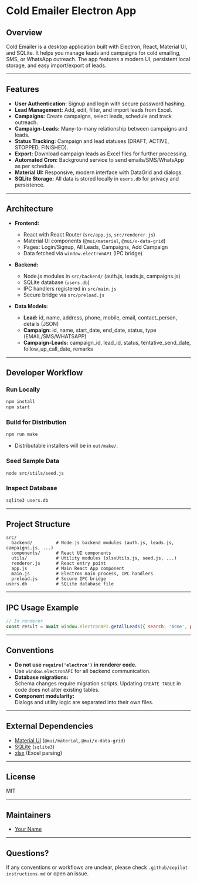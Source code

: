 # Cold Emailer Electron App

## Overview

Cold Emailer is a desktop application built with Electron, React, Material UI, and SQLite. It helps you manage leads and campaigns for cold emailing, SMS, or WhatsApp outreach. The app features a modern UI, persistent local storage, and easy import/export of leads.

---

## Features

- **User Authentication:** Signup and login with secure password hashing.
- **Lead Management:** Add, edit, filter, and import leads from Excel.
- **Campaigns:** Create campaigns, select leads, schedule and track outreach.
- **Campaign-Leads:** Many-to-many relationship between campaigns and leads.
- **Status Tracking:** Campaign and lead statuses (DRAFT, ACTIVE, STOPPED, FINISHED).
- **Export:** Download campaign leads as Excel files for further processing.
- **Automated Cron:** Background service to send emails/SMS/WhatsApp as per schedule.
- **Material UI:** Responsive, modern interface with DataGrid and dialogs.
- **SQLite Storage:** All data is stored locally in `users.db` for privacy and persistence.

---

## Architecture

- **Frontend:**  
  - React with React Router (`src/app.js`, `src/renderer.js`)
  - Material UI components (`@mui/material`, `@mui/x-data-grid`)
  - Pages: Login/Signup, All Leads, Campaigns, Add Campaign
  - Data fetched via `window.electronAPI` (IPC bridge)

- **Backend:**  
  - Node.js modules in `src/backend/` (auth.js, leads.js, campaigns.js)
  - SQLite database (`users.db`)
  - IPC handlers registered in `src/main.js`
  - Secure bridge via `src/preload.js`

- **Data Models:**  
  - **Lead:** id, name, address, phone, mobile, email, contact_person, details (JSON)
  - **Campaign:** id, name, start_date, end_date, status, type (EMAIL/SMS/WHATSAPP)
  - **Campaign-Leads:** campaign_id, lead_id, status, tentative_send_date, follow_up_call_date, remarks

---

## Developer Workflow

### Run Locally

```sh
npm install
npm start
```

### Build for Distribution

```sh
npm run make
```
- Distributable installers will be in `out/make/`.

### Seed Sample Data

```sh
node src/utils/seed.js
```

### Inspect Database

```sh
sqlite3 users.db
```

---

## Project Structure

```
src/
  backend/         # Node.js backend modules (auth.js, leads.js, campaigns.js, ...)
  components/      # React UI components
  utils/           # Utility modules (xlsxUtils.js, seed.js, ...)
  renderer.js      # React entry point
  app.js           # Main React App component
  main.js          # Electron main process, IPC handlers
  preload.js       # Secure IPC bridge
users.db           # SQLite database file
```

---

## IPC Usage Example

```js
// In renderer
const result = await window.electronAPI.getAllLeads({ search: 'Acme', page: 1, pageSize: 10 });
```

---

## Conventions

- **Do not use `require('electron')` in renderer code.**  
  Use `window.electronAPI` for all backend communication.
- **Database migrations:**  
  Schema changes require migration scripts. Updating `CREATE TABLE` in code does not alter existing tables.
- **Component modularity:**  
  Dialogs and utility logic are separated into their own files.

---

## External Dependencies

- [Material UI](https://mui.com/) (`@mui/material`, `@mui/x-data-grid`)
- [SQLite](https://www.sqlite.org/index.html) (`sqlite3`)
- [xlsx](https://github.com/SheetJS/sheetjs) (Excel parsing)

---

## License

MIT

---

## Maintainers

- [Your Name](a19101996@gmail.com)

---

## Questions?

If any conventions or workflows are unclear, please check `.github/copilot-instructions.md` or open an issue.